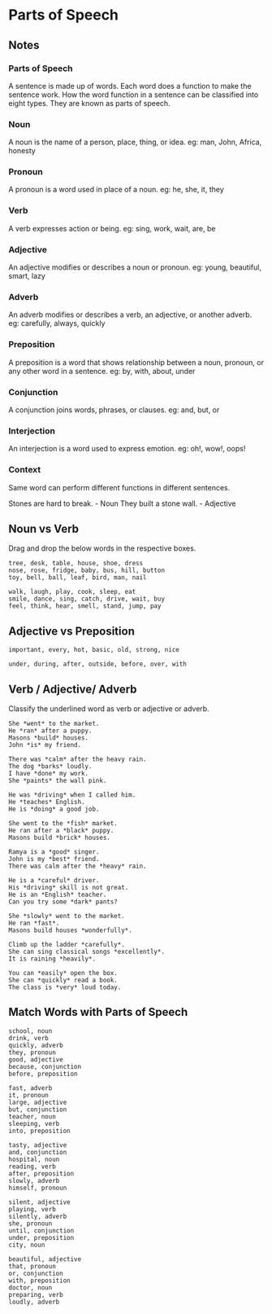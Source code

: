 # Parts of Speech

## Notes

### Parts of Speech

A sentence is made up of words. Each word does a function to make the sentence
work. How the word function in a sentence can be classified into eight types.
They are known as parts of speech.

### Noun

A noun is the name of a person, place, thing, or idea. eg: man, John, Africa,
honesty

### Pronoun

A pronoun is a word used in place of a noun. eg: he, she, it, they

### Verb

A verb expresses action or being. eg: sing, work, wait, are, be

### Adjective

An adjective modifies or describes a noun or pronoun. eg: young, beautiful,
smart, lazy

### Adverb

An adverb modifies or describes a verb, an adjective, or another adverb. eg:
carefully, always, quickly

### Preposition

A preposition is a word that shows relationship between a noun, pronoun, or any
other word in a sentence. eg: by, with, about, under

### Conjunction

A conjunction joins words, phrases, or clauses. eg: and, but, or

### Interjection

An interjection is a word used to express emotion. eg: oh!, wow!, oops!

### Context

Same word can perform different functions in different sentences.

Stones are hard to break. - Noun They built a stone wall. - Adjective

## Noun vs Verb

Drag and drop the below words in the respective boxes.

```
tree, desk, table, house, shoe, dress
nose, rose, fridge, baby, bus, hill, button
toy, bell, ball, leaf, bird, man, nail
```

```
walk, laugh, play, cook, sleep, eat
smile, dance, sing, catch, drive, wait, buy
feel, think, hear, smell, stand, jump, pay
```

## Adjective vs Preposition

```
important, every, hot, basic, old, strong, nice
```

```
under, during, after, outside, before, over, with
```

## Verb / Adjective/ Adverb

Classify the underlined word as verb or adjective or adverb.

```
She *went* to the market.
He *ran* after a puppy.
Masons *build* houses.
John *is* my friend.

There was *calm* after the heavy rain.
The dog *barks* loudly.
I have *done* my work.
She *paints* the wall pink.

He was *driving* when I called him.
He *teaches* English.
He is *doing* a good job.
```

```
She went to the *fish* market.
He ran after a *black* puppy.
Masons build *brick* houses.

Ramya is a *good* singer.
John is my *best* friend.
There was calm after the *heavy* rain.

He is a *careful* driver.
His *driving* skill is not great.
He is an *English* teacher.
Can you try some *dark* pants?

```

```
She *slowly* went to the market.
He ran *fast*.
Masons build houses *wonderfully*.

Climb up the ladder *carefully*.
She can sing classical songs *excellently*.
It is raining *heavily*.

You can *easily* open the box.
She can *quickly* read a book.
The class is *very* loud today.
```

## Match Words with Parts of Speech

```
school, noun
drink, verb
quickly, adverb
they, pronoun
good, adjective
because, conjunction
before, preposition

fast, adverb
it, pronoun
large, adjective
but, conjunction
teacher, noun
sleeping, verb
into, preposition

tasty, adjective
and, conjunction
hospital, noun
reading, verb
after, preposition
slowly, adverb
himself, pronoun
```

```
silent, adjective
playing, verb
silently, adverb
she, pronoun
until, conjunction
under, preposition
city, noun

beautiful, adjective
that, pronoun
or, conjunction
with, preposition
doctor, noun
preparing, verb
loudly, adverb
```

